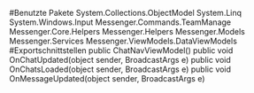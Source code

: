 #Benutzte Pakete
System.Collections.ObjectModel
System.Linq
System.Windows.Input
Messenger.Commands.TeamManage
Messenger.Core.Helpers
Messenger.Helpers
Messenger.Models
Messenger.Services
Messenger.ViewModels.DataViewModels
#Exportschnittstellen
public ChatNavViewModel()
public void OnChatUpdated(object sender, BroadcastArgs e)
public void OnChatsLoaded(object sender, BroadcastArgs e)
public void OnMessageUpdated(object sender, BroadcastArgs e)
